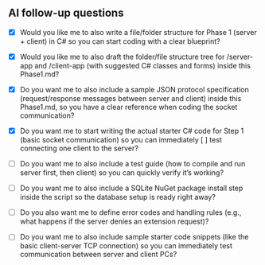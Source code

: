 ## AI follow-up questions
- [x] Would you like me to also write a file/folder structure for Phase 1 (server + client) in C# so you can start coding with a clear blueprint?  

- [X] Would you like me to also draft the folder/file structure tree for /server-app and /client-app (with suggested C# classes and forms) inside this Phase1.md?  

- [x] Do you want me to also include a sample JSON protocol specification (request/response messages between server and client) inside this Phase1.md, so you have a clear reference when coding the socket communication?

- [x] Do you want me to start writing the actual starter C# code for Step 1 (basic socket communication) so you can immediately [ ] test connecting one client to the server?

- [ ] Do you want me to also include a test guide (how to compile and run server first, then client) so you can quickly verify it’s working?

- [ ] Do you want me to also include a SQLite NuGet package install step inside the script so the database setup is ready right away?

- [ ] Do you also want me to define error codes and handling rules (e.g., what happens if the server denies an extension request)?
 
- [ ] Do you want me to also include sample starter code snippets (like the basic client-server TCP connection) so you can immediately test communication between server and client PCs?

